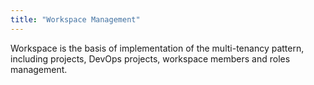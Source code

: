 ```yaml
---
title: "Workspace Management"
---
```


Workspace is the basis of implementation of the multi-tenancy pattern, including projects, DevOps projects, workspace members and roles management.


